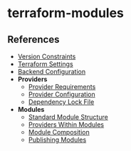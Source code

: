 # terraform-modules

## References

  - [Version Constraints](https://www.terraform.io/docs/language/expressions/version-constraints.html)
  - [Terraform Settings](https://www.terraform.io/docs/language/settings/index.html)
  - [Backend Configuration](https://www.terraform.io/docs/language/settings/backends/configuration.html)
  - **Providers**
    - [Provider Requirements](https://www.terraform.io/docs/language/providers/requirements.html)
    - [Provider Configuration](https://www.terraform.io/docs/language/providers/configuration.html)
    - [Dependency Lock File](https://www.terraform.io/docs/language/dependency-lock.html)
  - **Modules**
    - [Standard Module Structure](https://www.terraform.io/docs/language/modules/develop/structure.html)
    - [Providers Within Modules](https://www.terraform.io/docs/language/modules/develop/providers.html)
    - [Module Composition](https://www.terraform.io/docs/language/modules/develop/composition.html)
    - [Publishing Modules](https://www.terraform.io/docs/language/modules/develop/publish.html)
    